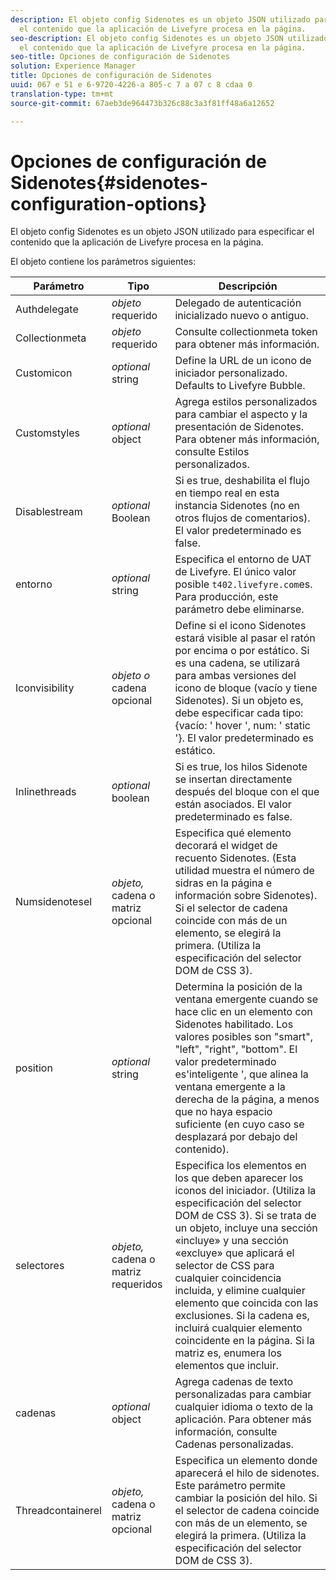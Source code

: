 ```yaml
---
description: El objeto config Sidenotes es un objeto JSON utilizado para especificar
  el contenido que la aplicación de Livefyre procesa en la página.
seo-description: El objeto config Sidenotes es un objeto JSON utilizado para especificar
  el contenido que la aplicación de Livefyre procesa en la página.
seo-title: Opciones de configuración de Sidenotes
solution: Experience Manager
title: Opciones de configuración de Sidenotes
uuid: 067 e 51 e 6-9720-4226-a 805-c 7 a 07 c 8 cdaa 0
translation-type: tm+mt
source-git-commit: 67aeb3de964473b326c88c3a3f81ff48a6a12652

---
```



# Opciones de configuración de Sidenotes{#sidenotes-configuration-options}

El objeto config Sidenotes es un objeto JSON utilizado para especificar el contenido que la aplicación de Livefyre procesa en la página.

El objeto contiene los parámetros siguientes:

| Parámetro | Tipo | Descripción |
|--- |--- |--- |
| Authdelegate | *objeto* requerido | Delegado de autenticación inicializado nuevo o antiguo. |
| Collectionmeta | *objeto* requerido | Consulte collectionmeta token para obtener más información. |
| Customicon | *optional* string | Define la URL de un icono de iniciador personalizado. Defaults to Livefyre Bubble. |
| Customstyles | *optional* object | Agrega estilos personalizados para cambiar el aspecto y la presentación de Sidenotes. Para obtener más información, consulte Estilos personalizados. |
| Disablestream | *optional* Boolean | Si es true, deshabilita el flujo en tiempo real en esta instancia Sidenotes (no en otros flujos de comentarios). El valor predeterminado es false. |
| entorno | *optional* string | Especifica el entorno de UAT de Livefyre. El único valor posible `t402.livefyre.com`es. Para producción, este parámetro debe eliminarse. |
| Iconvisibility | *objeto o* cadena opcional | Define si el icono Sidenotes estará visible al pasar el ratón por encima o por estático. Si es una cadena, se utilizará para ambas versiones del icono de bloque (vacío y tiene Sidenotes). Si un objeto es, debe especificar cada tipo: {vacío: ' hover ', num: ' static '}. El valor predeterminado es estático. |
| Inlinethreads | *optional* boolean | Si es true, los hilos Sidenote se insertan directamente después del bloque con el que están asociados. El valor predeterminado es false. |
| Numsidenotesel | *objeto,* cadena o matriz opcional | Especifica qué elemento decorará el widget de recuento Sidenotes. (Esta utilidad muestra el número de sidras en la página e información sobre Sidenotes). Si el selector de cadena coincide con más de un elemento, se elegirá la primera. (Utiliza la especificación del selector DOM de CSS 3). |
| position | *optional* string | Determina la posición de la ventana emergente cuando se hace clic en un elemento con Sidenotes habilitado. Los valores posibles son "smart", "left", "right", "bottom". El valor predeterminado es'inteligente ', que alinea la ventana emergente a la derecha de la página, a menos que no haya espacio suficiente (en cuyo caso se desplazará por debajo del contenido). |
| selectores | *objeto,* cadena o matriz requeridos | Especifica los elementos en los que deben aparecer los iconos del iniciador. (Utiliza la especificación del selector DOM de CSS 3). Si se trata de un objeto, incluye una sección «incluye» y una sección «excluye» que aplicará el selector de CSS para cualquier coincidencia incluida, y elimine cualquier elemento que coincida con las exclusiones. Si la cadena es, incluirá cualquier elemento coincidente en la página. Si la matriz es, enumera los elementos que incluir. |
| cadenas | *optional* object | Agrega cadenas de texto personalizadas para cambiar cualquier idioma o texto de la aplicación. Para obtener más información, consulte Cadenas personalizadas. |
| Threadcontainerel | *objeto,* cadena o matriz opcional | Especifica un elemento donde aparecerá el hilo de sidenotes. Este parámetro permite cambiar la posición del hilo. Si el selector de cadena coincide con más de un elemento, se elegirá la primera. (Utiliza la especificación del selector DOM de CSS 3). |

